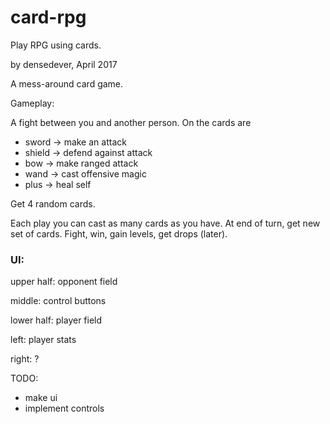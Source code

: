 # card-rpg

Play RPG using cards.

by densedever, April 2017

A mess-around card game.


Gameplay:

A fight between you and another person. On the cards are 
 * sword  -> make an attack
 * shield -> defend against attack
 * bow    -> make ranged attack
 * wand   -> cast offensive magic
 * plus   -> heal self

Get 4 random cards.

Each play you can cast as many cards as you have. 
At end of turn, get new set of cards. 
Fight, win, gain levels, get drops (later).


### UI:

upper half:
opponent field

middle: 
control buttons

lower half:
player field

left:
player stats

right:
?


TODO:
- make ui
- implement controls

